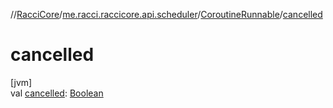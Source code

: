 //[RacciCore](../../../index.md)/[me.racci.raccicore.api.scheduler](../index.md)/[CoroutineRunnable](index.md)/[cancelled](cancelled.md)

# cancelled

[jvm]\
val [cancelled](cancelled.md): [Boolean](https://kotlinlang.org/api/latest/jvm/stdlib/kotlin/-boolean/index.html)

